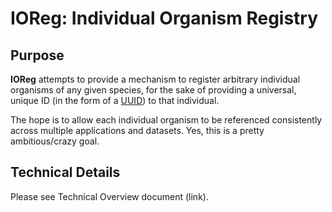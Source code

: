 # IOReg: Individual Organism Registry

## Purpose

__IOReg__ attempts to provide a mechanism to register arbitrary individual organisms of any given species, for the sake
of providing a universal, unique ID (in the form of a [UUID](https://en.wikipedia.org/wiki/Universally_unique_identifier)) to that
individual.

The hope is to allow each individual organism to be referenced consistently across multiple applications and datasets.  Yes, this is
a pretty ambitious/crazy goal.


## Technical Details

Please see Technical Overview document (link).

